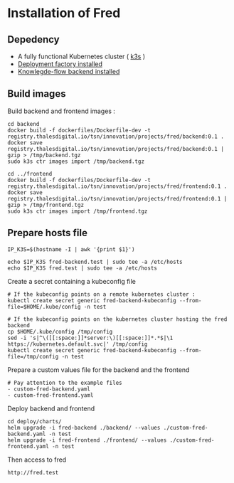 # Installation of Fred

## Depedency

- A fully functional Kubernetes cluster ( [k3s](https://docs.k3s.io/installation) )
- [Deployment factory installed](https://github.com/ThalesGroup/fred-deployment-factory/tree/main/charts)
- [Knowlegde-flow backend installed](https://github.com/ThalesGroup/knowledge-flow/tree/main/deploy/charts)

## Build images

Build backend and frontend images :

```
cd backend
docker build -f dockerfiles/Dockerfile-dev -t registry.thalesdigital.io/tsn/innovation/projects/fred/backend:0.1 .
docker save registry.thalesdigital.io/tsn/innovation/projects/fred/backend:0.1 | gzip > /tmp/backend.tgz
sudo k3s ctr images import /tmp/backend.tgz

cd ../frontend
docker build -f dockerfiles/Dockerfile-dev -t registry.thalesdigital.io/tsn/innovation/projects/fred/frontend:0.1 .
docker save registry.thalesdigital.io/tsn/innovation/projects/fred/frontend:0.1 | gzip > /tmp/frontend.tgz
sudo k3s ctr images import /tmp/frontend.tgz
```

## Prepare hosts file

```
IP_K3S=$(hostname -I | awk '{print $1}')

echo $IP_K3S fred-backend.test | sudo tee -a /etc/hosts
echo $IP_K3S fred.test | sudo tee -a /etc/hosts
```
Create a secret containing a kubeconfig file

```
# If the kubeconfig points on a remote kubernetes cluster :
kubectl create secret generic fred-backend-kubeconfig --from-file=$HOME/.kube/config -n test

# If the kubeconfig points on the kubernetes cluster hosting the fred backend
cp $HOME/.kube/config /tmp/config
sed -i 's|^\([[:space:]]*server:\)[[:space:]]*.*$|\1 https://kubernetes.default.svc|' /tmp/config
kubectl create secret generic fred-backend-kubeconfig --from-file=/tmp/config -n test
```

Prepare a custom values file for the backend and the frontend 

```
# Pay attention to the example files
- custom-fred-backend.yaml
- custom-fred-frontend.yaml
```

Deploy backend and frontend

```
cd deploy/charts/
helm upgrade -i fred-backend ./backend/ --values ./custom-fred-backend.yaml -n test
helm upgrade -i fred-frontend ./frontend/ --values ./custom-fred-frontend.yaml -n test
```

Then access to fred 

`http://fred.test`
